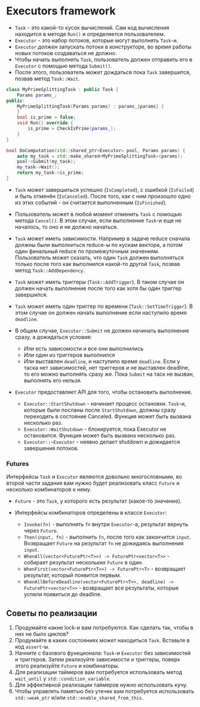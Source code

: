 # Executors framework
* `Task` - это какой-то кусок вычислений. Сам код вычисления находится в
методе `Run()` и определяется пользователем.
* `Executor` - это набор потоков, которые могут выполнять `Task`-и. 
* `Executor` *должен* запускать потоки в конструкторе, во время работы новых потоков создаваться не должно.
* Чтобы начать выполнять `Task`, пользователь должен отправить его в `Executor` с помощью метода
`Submit()`.
* После этого, пользователь может дождаться пока `Task` завершится, позвав метод `Task::Wait`.

```c++
class MyPrimeSplittingTask : public Task {
    Params params_;
public:
    MyPrimeSplittingTask(Params params) : params_{params} {
    }
    bool is_prime = false;
    void Run() override {
        is_prime = CheckIsPrime(params_);
    }
}

bool DoComputation(std::shared_ptr<Executor> pool, Params params) {
    auto my_task = std::make_shared<MyPrimeSplittingTask>(params);
    pool->Submit(my_task);
    my_task->Wait();
    return my_task->is_prime;
}
```

* `Task` может завершиться успешно (`IsCompleted`), с ошибкой
  (`IsFailed`) и быть отменён (`IsCanceled`). После того, как с ним
  произошло одно из этих событий - он считается выполненным
  (`IsFinished`).

* Пользователь может в любой момент отменить `Task` с помощью метода
  `Cancel()`. В этом случае, если выполнение `Task`-и еще не
  началось, то оно и не должно начаться.

* `Task` может иметь зависимости. Например в задаче reduce сначала
  должны были выполниться reduce-ы по кускам вектора, а потом один
  финальный reduce по промежуточным значениям. Пользователь может
  сказать, что один `Task` должен выполняться только после того как
  выполнился какой-то другой `Task`, позвав метод
  `Task::AddDependency`.

* `Task` может иметь триггеры (`Task::AddTrigger`). В таком случае он должен начать
  выполнение после того как хотя бы один триггер завершился.

* `Task` может иметь один триггер по времени
  (`Task::SetTimeTrigger`). В этом случае он должен начать
  выполнение если наступило время `deadline`.

* В общем случае, `Executor::Submit` не должен начинать выполнение
  сразу, а дожидаться условия:
  * _Или_ есть зависомости и все они выполнились
  * _Или_ один из триггеров выполнился
  * _Или_ выставлен `deadline`, и наступило время `deadline`.
  Если у таска нет зависимостей, нет триггеров и не выставлен deadline,
  то его можно выполнять сразу же.
  Пока `Submit` на таск не вызван, выполнять его нельзя.

* `Executor` предоставляет API для того, чтобы остановить выполнение.
  * `Executor::StartShutdown` - начинает процесс остановки. `Task`-и, которые 
    были посланы после `StartShutdown`, должны сразу переходить в состояние Canceled.
    Функция может быть вызвана несколько раз.
  * `Executor::WaitShutdown` - блокируется, пока Executor не остановится.
    Функция может быть вызвана несколько раз.
  * `Executor::~Executor` - неявно делает shutdown и дожидается завершения потоков.

### Futures

Интерфейсы `Task` и `Executor` являются довольно многословными, во второй
части задания вам нужно будет реализовать класс `Future` и несколько комбинаторов к нему.

* `Future` - это `Task`, у которого есть результат (какое-то значение).

* Интерфейсы комбинаторов определены в классе `Executor`:
  * `Invoke(fn)` - выполнить `fn` внутри `Executor`-а, результат вернуть через `Future`.
  * `Then(input, fn)` - выполнить `fn`, после того как закончится `input`. Возвращает `Future` на результат `fn` не дожидаясь выполнения `input`.
  * `WhenAll(vector<FuturePtr<T>>) -> FuturePtr<vector<T>>` - собирает результат нескольких `Future` в один.
  * `WhenFirst(vector<FuturePtr<T>>) -> FuturePtr<T>` - возвращает результат, который появится первым.
  * `WhenAllBeforeDeadline(vector<FuturePtr<T>>, deadline) -> FuturePtr<vector<T>>` - возвращает все результаты, которые успели появиться до deadline.


## Советы по реализации

1. Продумайте какие lock-и вам потребуются. Как сделать так, чтобы
   в них не было циклов?
2. Продумайте в каких состояниях может находиться `Task`. Вставьте в
   код `assert`-ы.
3. Начните с базового функционала: `Task`-и `Executor` без
   зависимостей и триггеров. Затем реализуйте зависимости и
   триггеры, поверх этого реализуйте `Future` и комбинаторы.
4. Для реализации таймеров вам потребуется использовать метод
   `wait_until` у `std::condition_variable`.
5. Для эффективной реализации таймеров нужно использовать кучу.
6. Чтобы управлять памятью без утечек вам потребуется использовать `std::weak_ptr` и/или `std::enable_shared_from_this`.
